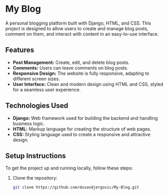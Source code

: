 # My Blog

A personal blogging platform built with Django, HTML, and CSS. This project is designed to allow users to create and manage blog posts, comment on them, and interact with content in an easy-to-use interface.

## Features

- **Post Management:** Create, edit, and delete blog posts.
- **Comments:** Users can leave comments on blog posts.
- **Responsive Design:** The website is fully responsive, adapting to different screen sizes.
- **User Interface:** Clean and modern design using HTML and CSS, styled for a seamless user experience.

## Technologies Used

- **Django:** Web framework used for building the backend and handling business logic.
- **HTML:** Markup language for creating the structure of web pages.
- **CSS:** Styling language used to create a responsive and attractive design.

## Setup Instructions

To get the project up and running locally, follow these steps:

1. Clone the repository:
   ```bash
   git clone https://github.com/dusandjergovic/My-Blog.git

